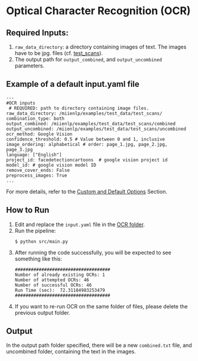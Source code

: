 # Optical Character Recognition (OCR)

## Required Inputs:
1. `raw_data_directory`: a directory containing images of text. The images have to be jpg. files (cf. [test_scans](https://github.com/miielab/miienlp/tree/main/examples/test_data/test_scans)).
2. The output path for `output_combined`, and `output_uncombined` parameters. 

## Example of a default input.yaml file

```
---
#OCR inputs
 # REQUIRED: path to directory containing image files. 
raw_data_directory: /miienlp/examples/test_data/test_scans/ 
combination_type: both
output_combined: /miienlp/examples/test_data/test_scans/combined   
output_uncombined: /miienlp/examples/test_data/test_scans/uncombined
ocr_method: Google Vision 
confidence_threshold: 0.5 # Value between 0 and 1, inclusive
image_ordering: alphabetical # order: page_1.jpg, page_2.jpg, page_3.jpg
language: ["English"]
project_id: facedetectioncartoons  # google vision project id
model_id: # google vision model ID
remove_cover_ends: False
preprocess_images: True
...
```

For more details, refer to the [Custom and Default Options](https://github.com/miielab/miienlp/blob/main/documentation/developer_documentation/ocr.md) Section.



## How to Run

1. Edit and replace the `input.yaml` file in the [OCR folder](https://github.com/miielab/miienlp/tree/main/miienlp/ocr/src).
2. Run the pipeline:
    ```
    $ python src/main.py
    ```
3. After running the code successfully, you will be expected to see something like this: 
    ```
    ####################################
    Number of already existing OCRs: 1
    Number of attempted OCRs: 46
    Number of successful OCRs: 46
    Run Time (sec):  72.31184983253479
    ####################################
    ```
4. If you want to re-run OCR on the same folder of files, please delete the previous output folder.

## Output 

In the output path folder specified, there will be a new `combined.txt` file, and uncombined folder, containing the text in the images. 

